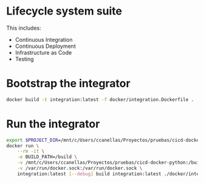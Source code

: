 # Lifecycle system suite

This includes:

- Continuous Integration
- Continuous Deployment
- Infrastructure as Code
- Testing

# Bootstrap the integrator

```bash
docker build -t integration:latest -f docker/integration.Dockerfile .
```

# Run the integrator

```bash
export $PROJECT_DIR=/mnt/c/Users/ccanellas/Proyectos/pruebas/cicd-docker-python
docker run \
    --rm -it \
    -e BUILD_PATH=/build \
    -v /mnt/c/Users/ccanellas/Proyectos/pruebas/cicd-docker-python:/build \
    -v /var/run/docker.sock:/var/run/docker.sock \
    integration:latest [--debug] build integration:latest ./docker/integration.Dockerfile
```